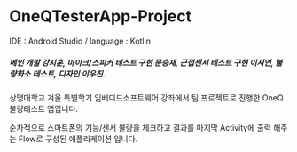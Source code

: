 # OneQTesterApp-Project
IDE : Android Studio / language :  Kotlin
##### 메인 개발 강지훈, 마이크/스피커 테스트 구현 문승재, 근접센서 테스트 구현 이시연, 불량화소 테스트, 디자인 이우진.
상명대학교 겨울 특별학기 임베디드소프트웨어 강좌에서 팀 프로젝트로 진행한 OneQ불량테스트 앱입니다.

순차적으로 스마트폰의 기능/센서 불량을 체크하고 결과를 마지막 Activity에 출력 해주는 Flow로 구성된 애플리케이션 입니다.
